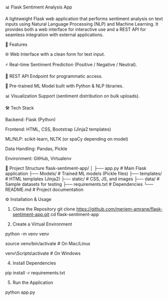📊 Flask Sentiment Analysis App

A lightweight Flask web application that performs sentiment analysis on text inputs using Natural Language Processing (NLP) and Machine Learning.
It provides both a web interface for interactive use and a REST API for seamless integration with external applications.

🚀 Features

🌐 Web Interface with a clean form for text input.

⚡ Real-time Sentiment Prediction (Positive / Negative / Neutral).

🔌 REST API Endpoint for programmatic access.

🤖 Pre-trained ML Model built with Python & NLP libraries.

📊 Visualization Support (sentiment distribution on bulk uploads).

🛠️ Tech Stack

Backend: Flask (Python)

Frontend: HTML, CSS, Bootstrap (Jinja2 templates)

ML/NLP: scikit-learn, NLTK (or spaCy depending on model)

Data Handling: Pandas, Pickle

Environment: GitHub, Virtualenv

📂 Project Structure
flask-sentiment-app/
│
├── app.py                 # Main Flask application
├── Models/                # Trained ML models (Pickle files)
├── templates/             # HTML templates (Jinja2)
├── static/                # CSS, JS, and images
├── data/                  # Sample datasets for testing
├── requirements.txt       # Dependencies
└── README.md              # Project documentation

⚙️ Installation & Usage
1. Clone the Repository
git clone https://github.com/meriem-amrane/flask-sentiment-app.git
cd flask-sentiment-app

2. Create a Virtual Environment

python -m venv venv

source venv/bin/activate   # On Mac/Linux

venv\Scripts\activate      # On Windows

4. Install Dependencies

pip install -r requirements.txt

5. Run the Application

python app.py

